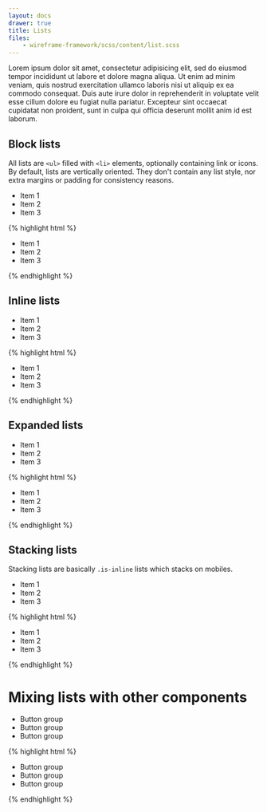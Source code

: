 ```yaml
---
layout: docs
drawer: true
title: Lists
files:
    - wireframe-framework/scss/content/list.scss
---
```


Lorem ipsum dolor sit amet, consectetur adipisicing elit, sed do eiusmod tempor incididunt ut labore et dolore magna aliqua. Ut enim ad minim veniam, quis nostrud exercitation ullamco laboris nisi ut aliquip ex ea commodo consequat. Duis aute irure dolor in reprehenderit in voluptate velit esse cillum dolore eu fugiat nulla pariatur. Excepteur sint occaecat cupidatat non proident, sunt in culpa qui officia deserunt mollit anim id est laborum.

## Block lists

All lists are `<ul>` filled with `<li>` elements, optionally containing link or icons. By default, lists are vertically oriented. They don't contain any list style, nor extra margins or padding for consistency reasons.

<ul class="list">
    <li>Item 1</li>
    <li>Item 2</li>
    <li>Item 3</li>
</ul>

{% highlight html %}
<ul class="list">
    <li>Item 1</li>
    <li>Item 2</li>
    <li>Item 3</li>
</ul>
{% endhighlight %}

## Inline lists

<ul class="list is-inline">
    <li class="is-espaced">Item 1</li>
    <li class="is-espaced">Item 2</li>
    <li class="is-espaced">Item 3</li>
</ul>

{% highlight html %}
<ul class="list is-inline">
    <li class="is-espaced">Item 1</li>
    <li class="is-espaced">Item 2</li>
    <li class="is-espaced">Item 3</li>
</ul>
{% endhighlight %}

## Expanded lists

<ul class="list is-expanded is-inline">
    <li>Item 1</li>
    <li>Item 2</li>
    <li>Item 3</li>
</ul>

{% highlight html %}
<ul class="list is-expanded is-inline">
    <li>Item 1</li>
    <li>Item 2</li>
    <li>Item 3</li>
</ul>
{% endhighlight %}

## Stacking lists

Stacking lists are basically `.is-inline` lists which stacks on mobiles.

<ul class="list is-expanded is-stacking">
    <li>Item 1</li>
    <li>Item 2</li>
    <li>Item 3</li>
</ul>

{% highlight html %}
<ul class="list is-expanded is-stacking">
    <li>Item 1</li>
    <li>Item 2</li>
    <li>Item 3</li>
</ul>
{% endhighlight %}

# Mixing lists with other components

<ul class="list is-expanded is-inline">
    <li><a class="button is-full pill-left">Button group</a></li>
    <li><a class="button is-full">Button group</a></li>
    <li><a class="button is-full pill-right">Button group</a></li>
</ul>

{% highlight html %}
<ul class="list is-expanded is-stacking">
    <li><a class="button is-full pill-left">Button group</a></li>
    <li><a class="button is-full">Button group</a></li>
    <li><a class="button is-full pill-right">Button group</a></li>
</ul>
{% endhighlight %}
